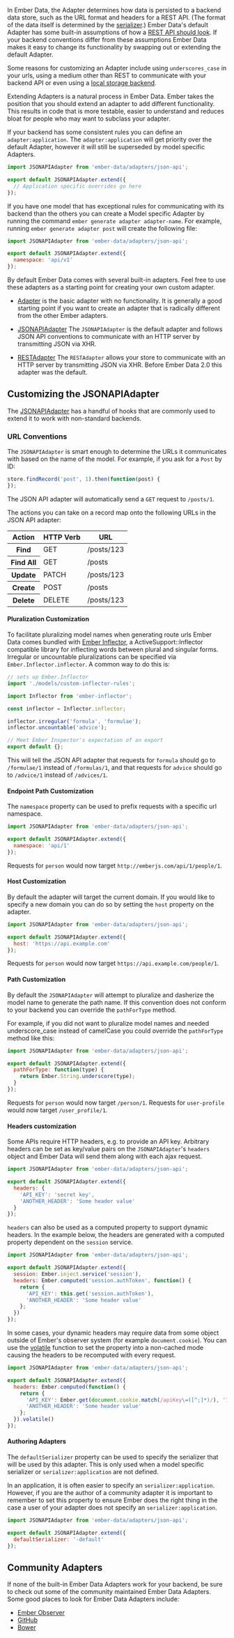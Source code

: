 In Ember Data, the Adapter determines how data is persisted to a
backend data store, such as the URL format and headers for a REST API.
(The format of the data itself is determined by the
[serializer](../customizing-serializers/).)
Ember Data's default Adapter has some built-in
assumptions of how a [REST API should look](http://jsonapi.org/). If
your backend conventions differ from these assumptions Ember Data
makes it easy to change its functionality by swapping out or extending
the default Adapter.

Some reasons for customizing an Adapter include using
`underscores_case` in your urls, using a medium other than REST to
communicate with your backend API or even using a
[local storage backend](https://github.com/locks/ember-localstorage-adapter).

Extending Adapters is a natural process in Ember Data. Ember takes the
position that you should extend an adapter to add different
functionality. This results in code that is
more testable, easier to understand and reduces bloat for people who
may want to subclass your adapter.

If your backend has some consistent rules you can define an
`adapter:application`. The `adapter:application` will get priority over
the default Adapter, however it will still be superseded by model
specific Adapters.

```javascript {data-filename=app/adapters/application.js}
import JSONAPIAdapter from 'ember-data/adapters/json-api';

export default JSONAPIAdapter.extend({
  // Application specific overrides go here
});
```

If you have one model that has exceptional rules for communicating
with its backend than the others you can create a Model specific
Adapter by running the command `ember generate adapter adapter-name`.
For example, running `ember generate adapter post` will create the
following file:

```javascript {data-filename=app/adapters/post.js}
import JSONAPIAdapter from 'ember-data/adapters/json-api';

export default JSONAPIAdapter.extend({
  namespace: 'api/v1'
});
```

By default Ember Data comes with several built-in adapters. Feel free
to use these adapters as a starting point for creating your own custom
adapter.

- [Adapter](http://emberjs.com/api/data/classes/DS.Adapter.html) is the basic adapter
with no functionality. It is generally a good starting point if you
want to create an adapter that is radically different from the other
Ember adapters.

- [JSONAPIAdapter](http://emberjs.com/api/data/classes/DS.JSONAPIAdapter.html)
The `JSONAPIAdapter` is the default adapter and follows JSON API
conventions to communicate with an HTTP server by transmitting JSON
via XHR.

- [RESTAdapter](http://emberjs.com/api/data/classes/DS.RESTAdapter.html)
The `RESTAdapter` allows your store to communicate with an HTTP server
by transmitting JSON via XHR. Before Ember Data 2.0 this adapter was the default.


## Customizing the JSONAPIAdapter

The
[JSONAPIAdapter](http://emberjs.com/api/data/classes/DS.JSONAPIAdapter.html)
has a handful of hooks that are commonly used to extend it to work
with non-standard backends.

### URL Conventions

The `JSONAPIAdapter` is smart enough to determine the URLs it
communicates with based on the name of the model. For example, if you
ask for a `Post` by ID:

```js
store.findRecord('post', 1).then(function(post) {
});
```

The JSON API adapter will automatically send a `GET` request to `/posts/1`.

The actions you can take on a record map onto the following URLs in the
JSON API adapter:

<table>
  <thead>
    <tr><th>Action</th><th>HTTP Verb</th><th>URL</th></tr>
  </thead>
  <tbody>
    <tr><th>Find</th><td>GET</td><td>/posts/123</td></tr>
    <tr><th>Find All</th><td>GET</td><td>/posts</td></tr>
    <tr><th>Update</th><td>PATCH</td><td>/posts/123</td></tr>
    <tr><th>Create</th><td>POST</td><td>/posts</td></tr>
    <tr><th>Delete</th><td>DELETE</td><td>/posts/123</td></tr>
  </tbody>
</table>

#### Pluralization Customization

To facilitate pluralizing model names when generating route urls Ember
Data comes bundled with
[Ember Inflector](https://github.com/stefanpenner/ember-inflector), a
ActiveSupport::Inflector compatible library for inflecting words
between plural and singular forms. Irregular or uncountable
pluralizations can be specified via `Ember.Inflector.inflector`.
A common way to do this is:

```javascript {data-filename=app/app.js}
// sets up Ember.Inflector
import './models/custom-inflector-rules';
```

```javascript {data-filename=app/models/custom-inflector-rules.js}
import Inflector from 'ember-inflector';

const inflector = Inflector.inflector;

inflector.irregular('formula', 'formulae');
inflector.uncountable('advice');

// Meet Ember Inspector's expectation of an export
export default {};
```

This will tell the JSON API adapter that requests for `formula`
should go to `/formulae/1` instead of `/formulas/1`, and that
requests for `advice` should go to `/advice/1` instead of `/advices/1`.

#### Endpoint Path Customization

The `namespace` property can be used to prefix requests with a
specific url namespace.

```javascript {data-filename=app/adapters/application.js}
import JSONAPIAdapter from 'ember-data/adapters/json-api';

export default JSONAPIAdapter.extend({
  namespace: 'api/1'
});
```

Requests for `person` would now target `http://emberjs.com/api/1/people/1`.


#### Host Customization

By default the adapter will target the current domain. If you would
like to specify a new domain you can do so by setting the `host`
property on the adapter.

```javascript {data-filename=app/adapters/application.js}
import JSONAPIAdapter from 'ember-data/adapters/json-api';

export default JSONAPIAdapter.extend({
  host: 'https://api.example.com'
});
```

Requests for `person` would now target `https://api.example.com/people/1`.


#### Path Customization

By default the `JSONAPIAdapter` will attempt to pluralize and dasherize
the model name to generate the path name. If this convention does not
conform to your backend you can override the `pathForType` method.

For example, if you did not want to pluralize model names and needed
underscore_case instead of camelCase you could override the
`pathForType` method like this:

```javascript {data-filename=app/adapters/application.js}
import JSONAPIAdapter from 'ember-data/adapters/json-api';

export default JSONAPIAdapter.extend({
  pathForType: function(type) {
    return Ember.String.underscore(type);
  }
});
```

Requests for `person` would now target `/person/1`.
Requests for `user-profile` would now target `/user_profile/1`.

#### Headers customization

Some APIs require HTTP headers, e.g. to provide an API key. Arbitrary
headers can be set as key/value pairs on the `JSONAPIAdapter`'s `headers`
object and Ember Data will send them along with each ajax request.

```javascript {data-filename=app/adapters/application.js}
import JSONAPIAdapter from 'ember-data/adapters/json-api';

export default JSONAPIAdapter.extend({
  headers: {
    'API_KEY': 'secret key',
    'ANOTHER_HEADER': 'Some header value'
  }
});
```

`headers` can also be used as a computed property to support dynamic
headers. In the example below, the headers are generated with a computed
property dependent on the `session` service.

```javascript {data-filename=app/adapters/application.js}
import JSONAPIAdapter from 'ember-data/adapters/json-api';

export default JSONAPIAdapter.extend({
  session: Ember.inject.service('session'),
  headers: Ember.computed('session.authToken', function() {
    return {
      'API_KEY': this.get('session.authToken'),
      'ANOTHER_HEADER': 'Some header value'
    };
  })
});
```

In some cases, your dynamic headers may require data from some
object outside of Ember's observer system (for example
`document.cookie`). You can use the
[volatile](http://emberjs.com/api/classes/Ember.ComputedProperty.html#method_volatile)
function to set the property into a non-cached mode causing the headers to
be recomputed with every request.

```javascript {data-filename=app/adapters/application.js}
import JSONAPIAdapter from 'ember-data/adapters/json-api';

export default JSONAPIAdapter.extend({
  headers: Ember.computed(function() {
    return {
      'API_KEY': Ember.get(document.cookie.match(/apiKey\=([^;]*)/), '1'),
      'ANOTHER_HEADER': 'Some header value'
    };
  }).volatile()
});
```

#### Authoring Adapters

The `defaultSerializer` property can be used to specify the serializer
that will be used by this adapter. This is only used when a model
specific serializer or `serializer:application` are not defined.

In an application, it is often easier to specify an
`serializer:application`. However, if you are the author of a
community adapter it is important to remember to set this property to
ensure Ember does the right thing in the case a user of your adapter
does not specify an `serializer:application`.

```javascript {data-filename=app/adapters/my-custom-adapter.js}
import JSONAPIAdapter from 'ember-data/adapters/json-api';

export default JSONAPIAdapter.extend({
  defaultSerializer: '-default'
});
```

## Community Adapters

If none of the built-in Ember Data Adapters work for your backend,
be sure to check out some of the community maintained Ember Data
Adapters. Some good places to look for Ember Data Adapters include:

- [Ember Observer](http://emberobserver.com/categories/data)
- [GitHub](https://github.com/search?q=ember+data+adapter&ref=cmdform)
- [Bower](http://bower.io/search/?q=ember-data-)
